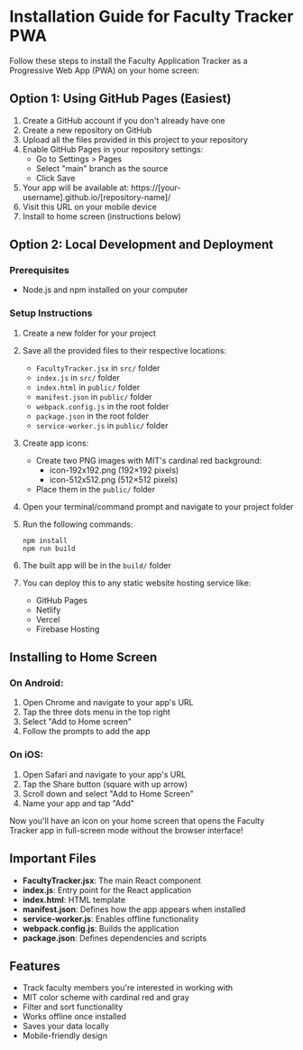 # Installation Guide for Faculty Tracker PWA

Follow these steps to install the Faculty Application Tracker as a Progressive Web App (PWA) on your home screen:

## Option 1: Using GitHub Pages (Easiest)

1. Create a GitHub account if you don't already have one
2. Create a new repository on GitHub
3. Upload all the files provided in this project to your repository
4. Enable GitHub Pages in your repository settings:
   - Go to Settings > Pages
   - Select "main" branch as the source
   - Click Save
5. Your app will be available at: https://[your-username].github.io/[repository-name]/
6. Visit this URL on your mobile device
7. Install to home screen (instructions below)

## Option 2: Local Development and Deployment

### Prerequisites
- Node.js and npm installed on your computer

### Setup Instructions

1. Create a new folder for your project
2. Save all the provided files to their respective locations:
   - `FacultyTracker.jsx` in `src/` folder
   - `index.js` in `src/` folder
   - `index.html` in `public/` folder
   - `manifest.json` in `public/` folder
   - `webpack.config.js` in the root folder
   - `package.json` in the root folder
   - `service-worker.js` in `public/` folder

3. Create app icons:
   - Create two PNG images with MIT's cardinal red background:
     - icon-192x192.png (192×192 pixels)
     - icon-512x512.png (512×512 pixels)
   - Place them in the `public/` folder

4. Open your terminal/command prompt and navigate to your project folder
5. Run the following commands:
   ```
   npm install
   npm run build
   ```

6. The built app will be in the `build/` folder
7. You can deploy this to any static website hosting service like:
   - GitHub Pages
   - Netlify
   - Vercel
   - Firebase Hosting

## Installing to Home Screen

### On Android:
1. Open Chrome and navigate to your app's URL
2. Tap the three dots menu in the top right
3. Select "Add to Home screen"
4. Follow the prompts to add the app

### On iOS:
1. Open Safari and navigate to your app's URL
2. Tap the Share button (square with up arrow)
3. Scroll down and select "Add to Home Screen"
4. Name your app and tap "Add"

Now you'll have an icon on your home screen that opens the Faculty Tracker app in full-screen mode without the browser interface!

## Important Files

- **FacultyTracker.jsx**: The main React component
- **index.js**: Entry point for the React application
- **index.html**: HTML template
- **manifest.json**: Defines how the app appears when installed
- **service-worker.js**: Enables offline functionality
- **webpack.config.js**: Builds the application
- **package.json**: Defines dependencies and scripts

## Features

- Track faculty members you're interested in working with
- MIT color scheme with cardinal red and gray
- Filter and sort functionality
- Works offline once installed
- Saves your data locally
- Mobile-friendly design
